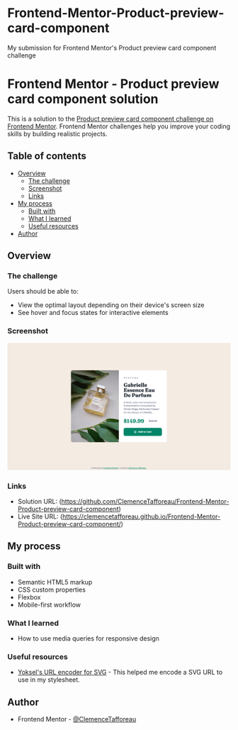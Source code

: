 # Frontend-Mentor-Product-preview-card-component
My submission for Frontend Mentor's Product preview card component challenge

# Frontend Mentor - Product preview card component solution

This is a solution to the [Product preview card component challenge on Frontend Mentor](https://www.frontendmentor.io/challenges/product-preview-card-component-GO7UmttRfa). Frontend Mentor challenges help you improve your coding skills by building realistic projects. 

## Table of contents

- [Overview](#overview)
  - [The challenge](#the-challenge)
  - [Screenshot](#screenshot)
  - [Links](#links)
- [My process](#my-process)
  - [Built with](#built-with)
  - [What I learned](#what-i-learned)
  - [Useful resources](#useful-resources)
- [Author](#author)

## Overview

### The challenge

Users should be able to:

- View the optimal layout depending on their device's screen size
- See hover and focus states for interactive elements

### Screenshot

![](screenshot-product.png)

### Links

- Solution URL: (https://github.com/ClemenceTafforeau/Frontend-Mentor-Product-preview-card-component)
- Live Site URL: (https://clemencetafforeau.github.io/Frontend-Mentor-Product-preview-card-component/)

## My process

### Built with

- Semantic HTML5 markup
- CSS custom properties
- Flexbox
- Mobile-first workflow

### What I learned

- How to use media queries for responsive design

### Useful resources

- [Yoksel's URL encoder for SVG](https://yoksel.github.io/url-encoder/) - This helped me encode a SVG URL to use in my stylesheet.

## Author

- Frontend Mentor - [@ClemenceTafforeau](https://www.frontendmentor.io/profile/ClemenceTafforeau)
